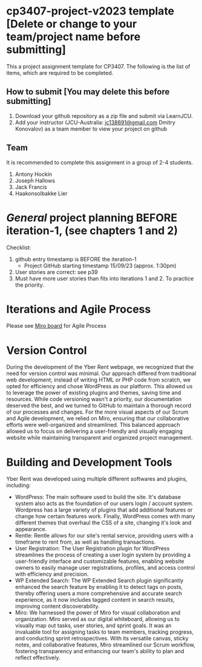 
# cp3407-project-v2023 template [Delete or change to your team/project name before submitting]

This a project assignment template for CP3407. 
The following is the list of items, which are required to be completed.

## How to submit [You may delete this before submitting]

1. Download your github repository as a zip file and submit via LearnJCU.
2. Add your instructor (JCU-Australia: jc138691@gmail.com Dmitry Konovalov) as a team member to view your project on github

## Team

It is recommended to complete this assignment in a group of 2-4 students.
1. Antony Hockin
2. Joseph Hallows
3. Jack Francis
4. Haakonsolbakke Lier


# *General* project planning BEFORE iteration-1, (see chapters 1 and 2)

Checklist: 
1. github entry timestamp is BEFORE the iteration-1
   - Project GitHub starting timestamp 15/09/23 (approx. 1:30pm)
3. User stories are correct: see p39
4. Must have more user stories than fits into iterations 1 and 2. To practice the priority.

# Iterations and Agile Process
Please see [Miro board](https://miro.com/app/board/uXjVMknJr7M=/) for Agile Process



# Version Control
During the development of the Yber Rent webpage, we recognized that the need for version control was minimal. Our approach differed from traditional web development; instead of writing HTML or PHP code from scratch, we opted for efficiency and chose WordPress as our platform. This allowed us to leverage the power of existing plugins and themes, saving time and resources. While code versioning wasn't a priority, our documentation deserved the best, and we turned to GitHub to maintain a thorough record of our processes and changes. For the more visual aspects of our Scrum and Agile development, we relied on Miro, ensuring that our collaborative efforts were well-organized and streamlined. This balanced approach allowed us to focus on delivering a user-friendly and visually engaging website while maintaining transparent and organized project management.


# Building and Development Tools
Yber Rent was developed using multiple different softwares and plugins, including:

* WordPress: The main software used to build the site. It's database system also acts as the foundation of our users login / account system. Wordpress has a large variety of plugins that add additional features or change how certain features work. Finally, WordPress comes with many different themes that overhaul the CSS of a site, changing it's look and appearance.
* Rentle: Rentle allows for our site's rental service, providing users with a timeframe to rent from, as well as handling transactions.
* User Registration: The User Registration plugin for WordPress streamlines the process of creating a user login system by providing a user-friendly interface and customizable features, enabling website owners to easily manage user registrations, profiles, and access control with efficiency and precision.
* WP Extended Search: The WP Extended Search plugin significantly enhanced the search feature by enabling it to detect tags on posts, thereby offering users a more comprehensive and accurate search experience, as it now includes tagged content in search results, improving content discoverability.
* Miro: We harnessed the power of Miro for visual collaboration and organization. Miro served as our digital whiteboard, allowing us to visually map out tasks, user stories, and sprint goals. It was an invaluable tool for assigning tasks to team members, tracking progress, and conducting sprint retrospectives. With its versatile canvas, sticky notes, and collaborative features, Miro streamlined our Scrum workflow, fostering transparency and enhancing our team's ability to plan and reflect effectively.
